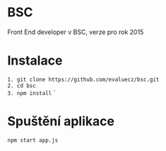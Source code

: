 # BSC
Front End developer v BSC, verze pro rok 2015

# Instalace

`1. git clone https://github.com/evaluecz/bsc.git`<br/>
`2. cd bsc`<br/>
`3. npm install`
`

# Spuštění aplikace
`npm start app.js`